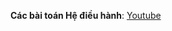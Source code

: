 **Các bài toán Hệ điều hành**: [Youtube](https://www.youtube.com/watch?v=CKMHkmffHd8&list=PLy8jFobDTI08oyVf_PHS0FdgUxb10LnLp)


